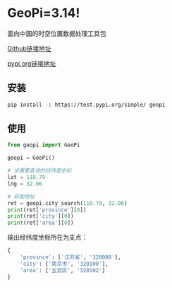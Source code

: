 # GeoPi=3.14!

 面向中国的时空位置数据处理工具包

[Github链接地址](https://github.com/KaffeeCat/geopi)

[pypi.org链接地址](https://test.pypi.org/project/geopi/0.0.1/)

## 安装

```bash
pip install -i https://test.pypi.org/simple/ geopi
```

## 使用

```python
from geopi import GeoPi

geopi = GeoPi()

# 设置要查询的经纬度坐标
lat = 118.79
lng = 32.06

# 获取地址
ret = geopi.city_search(118.79, 32.06)
print(ret['province'][0])
print(ret['city'][0])
print(ret['area'][0])
```

输出经纬度坐标所在为支点：

```python
{
    'province': ['江苏省', '320000'], 
    'city': ['南京市', '320100'], 
    'area': ['玄武区', '320102']
}
```